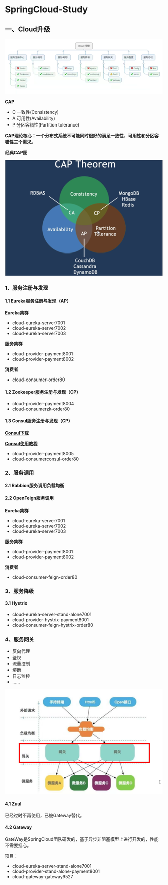 # SpringCloud-Study

## 一、Cloud升级

![image-20211220004038849](./NoteFile/cloud升级.png)

**CAP**

- C 一致性(Consistency)
- A 可用性(Availability)
- P 分区容错性(Partition tolerance)

**CAP理论核心：一个分布式系统不可能同时很好的满足一致性、可用性和分区容错性三个需求。**

**经典CAP图**

![image-20211225171422583](./NoteFile/image-20211225171422583.png)



### 1、服务注册与发现

#### 1.1 Eureka服务注册与发现（AP）

**Eureka集群**

- cloud-eureka-server7001
- cloud-eureka-server7002
- cloud-eureka-server7003

**服务集群**

- cloud-provider-payment8001
- cloud-provider-payment8002

**消费者**

- cloud-consumer-order80

#### 1.2 Zookeeper服务注册与发现（CP）

- cloud-provider-payment8004
- cloud-consumerzk-order80



#### 1.3 Consul服务注册与发现（CP）

**[Consul下载](https://www.consul.io/downloads)**

**[Consul使用教程](https://blog.csdn.net/qq_31236849/article/details/119829213?spm=1001.2101.3001.6661.1&utm_medium=distribute.pc_relevant_t0.none-task-blog-2%7Edefault%7ECTRLIST%7Edefault-1.opensearchhbase&depth_1-utm_source=distribute.pc_relevant_t0.none-task-blog-2%7Edefault%7ECTRLIST%7Edefault-1.opensearchhbase)**

- cloud-provider-payment8005
- cloud-consumerconsul-order80



### 2、服务调用

#### 2.1 Rabbion服务调用负载均衡



#### 2.2 OpenFeign服务调用

**Eureka集群**

- cloud-eureka-server7001
- cloud-eureka-server7002
- cloud-eureka-server7003

**服务集群**

- cloud-provider-payment8001
- cloud-provider-payment8002

**消费者**

- cloud-consumer-feign-order80



### 3、服务降级

#### 3.1 Hystrix

- cloud-eureka-server-stand-alone7001
- cloud-provider-hystrix-payment8001
- cloud-consumer-feign-hystrix-order80



### 4、服务网关

- 反向代理
- 鉴权
- 流量控制
- 熔断
- 日志监控
- ......

![image-20211228230833197](./NoteFile/image-20211228230833197.png)

#### 4.1 Zuul

已经过时不再使用，已被Gateway替代。

#### 4.2 Gateway

GateWay是SpringCloud团队研发的，基于异步非阻塞模型上进行开发的，性能不需要担心。

项目：

- cloud-eureka-server-stand-alone7001
- cloud-provider-stand-alone-payment8001
- cloud-gateway-gateway9527









